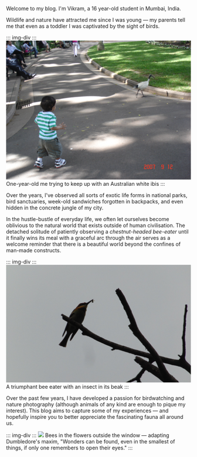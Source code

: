 Welcome to my blog. I'm Vikram, a 16 year-old student in Mumbai, India.  

Wildlife and nature have attracted me since I was young &mdash; my
parents tell me that even as a toddler I was captivated by the sight of birds.  

::: img-div :::
![](/images/home/small-me-chasing-ibis.jpg)
<span class="img-caption">One-year-old me trying to keep up with an Australian white ibis</span>
:::

Over the years, I've observed all sorts of exotic life forms
in national parks, bird sanctuaries, week-old sandwiches forgotten in backpacks,
and even hidden in the concrete jungle of my city.  

In the hustle-bustle of everyday life, we often let ourselves become
oblivious to the natural world that exists outside of human civilisation.
The detached solitude of patiently observing a *chestnut-headed bee-eater* until
it finally wins its meal with a graceful arc through the air serves as a
welcome reminder that there is a beautiful world beyond the confines of
man-made constructs.  

::: img-div :::
![](/images/home/bee-eater-caught-insect.jpg)
<span class="img-caption">A triumphant bee eater with an insect in its beak</span>
:::

Over the past few years, I have developed a passion for birdwatching and nature photography (although animals
of any kind are enough to pique my interest). This blog aims to capture some of my
experiences &mdash; and hopefully inspire you to better
appreciate the fascinating fauna all around us.

::: img-div :::
![](/images/home/bees.jpg)
<span class="img-caption">Bees in the flowers outside the window &mdash; adapting Dumbledore's maxim, "Wonders can be found, even in the smallest of things, if only one remembers to open their eyes."</span>
::: 
